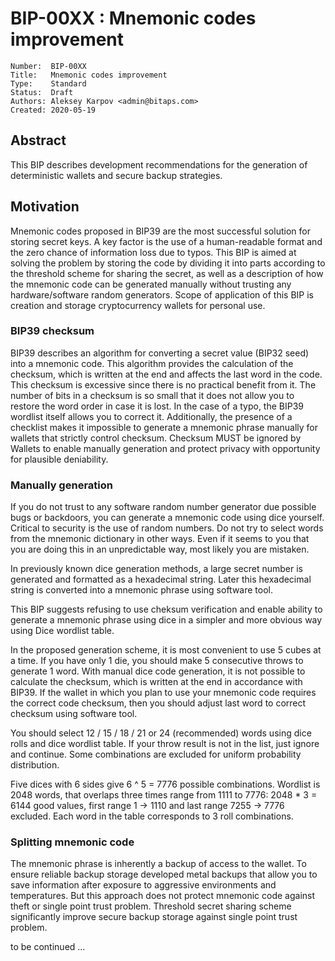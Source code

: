 # BIP-00XX : Mnemonic codes improvement

```
Number:  BIP-00XX
Title:   Mnemonic codes improvement
Type:    Standard
Status:  Draft
Authors: Aleksey Karpov <admin@bitaps.com>
Created: 2020-05-19
```

## Abstract

This BIP describes development recommendations for the generation of deterministic wallets and secure backup strategies.


## Motivation

Mnemonic codes proposed in BIP39 are the most successful solution for storing secret keys. 
A key factor is the use of a human-readable format and the zero chance of information loss due to typos.
This BIP is aimed at solving the problem by storing the code by dividing it into parts according 
to the threshold scheme for sharing the secret, as well as a description of how the mnemonic code 
can be generated manually without trusting any hardware/software random generators. Scope of application of this BIP 
is creation and storage cryptocurrency wallets for personal use.


### BIP39 checksum

BIP39 describes an algorithm for converting a secret value (BIP32 seed) into a mnemonic code.
This algorithm provides the calculation of the checksum, which is written at the end and affects the last word in the code.
This checksum is excessive since there is no practical benefit from it. 
The number of bits in a checksum is so small that it does not allow you to restore the word order in case it is lost.
In the case of a typo, the BIP39 wordlist itself allows you to correct it. 
Additionally, the presence of a checklist makes it impossible to generate a mnemonic phrase manually for wallets that 
strictly control checksum. Checksum MUST be ignored by Wallets to enable manually generation 
and protect privacy with opportunity for plausible deniability.



### Manually generation

If you do not trust to any software random number generator due possible bugs or backdoors, you can generate a 
mnemonic code using dice yourself. Critical to security is the use of random numbers. Do not try to select words from 
the mnemonic dictionary in other ways. Even if it seems to you that you are doing this in an unpredictable way, 
most likely you are mistaken.

In previously known dice generation methods, a large secret number is generated and formatted as a hexadecimal string.
Later this hexadecimal string is converted into a mnemonic phrase using software tool. 

This BIP suggests refusing to use cheksum verification and enable ability  to generate a mnemonic phrase using dice in 
a simpler and more obvious way using Dice wordlist table.

In the proposed generation scheme, it is most convenient to use 5 cubes at a time. If you have only 1 die, you should 
make 5 consecutive throws to generate 1 word. With manual dice code generation, it is not possible to calculate the 
checksum, which is written at the end in accordance with BIP39. If the wallet in which you plan to use your mnemonic 
code requires the correct code checksum, then you should adjust last word to correct checksum using software tool.

You should select 12 / 15 / 18 / 21 or 24 (recommended) words using dice rolls and dice wordlist table. If your throw 
result is not in the list, just ignore and continue. Some combinations are excluded for uniform probability distribution.

Five dices with 6 sides give 6 ^ 5 = 7776 possible combinations. Wordlist is 2048 words, that overlaps three times range 
from 1111 to 7776: 2048 * 3 = 6144 good values, first range 1 -> 1110 and last range 7255 -> 7776  excluded.
Each word in the table corresponds to 3 roll combinations.


### Splitting mnemonic code

The mnemonic phrase is inherently a backup of access to the wallet. To ensure reliable backup storage developed 
metal backups that allow you to save information after exposure to aggressive environments and temperatures. 
But this approach does not protect mnemonic code against theft or single point trust problem. 
Threshold secret sharing scheme significantly improve secure backup storage against single point trust problem.


to be continued ...



